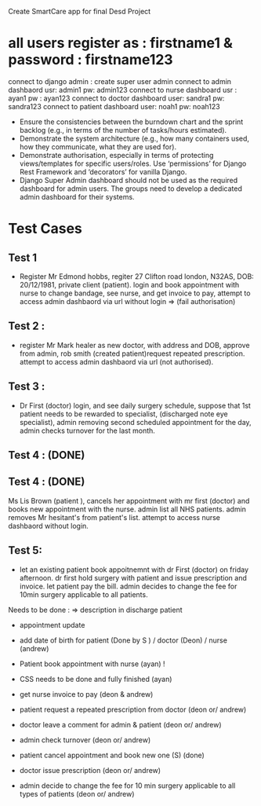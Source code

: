 Create SmartCare app for final Desd Project

# all users register as : firstname1 & password : firstname123

connect to django admin : create super user admin 
connect to admin dashbaord usr: admin1 pw: admin123
connect to nurse dashboard usr : ayan1 pw : ayan123
connect to doctor dashboard user: sandra1 pw: sandra123
connect to patient dashboard user: noah1 pw: noah123

- Ensure the consistencies between the burndown chart and the sprint backlog (e.g., in terms of the number of tasks/hours estimated).
- Demonstrate the system architecture (e.g., how many containers used, how they communicate, what they are used for).
- Demonstrate authorisation, especially in terms of protecting views/templates for specific users/roles. Use ‘permissions’ for Django Rest Framework and ‘decorators’ for vanilla Django.
- Django Super Admin dashboard should not be used as the required dashboard for admin users. The groups need to develop a dedicated admin dashboard for their systems.

# Test Cases 
## Test 1
- Register Mr Edmond hobbs, regiter 27 Clifton road london, N32AS, DOB: 20/12/1981, private client (patient). login and book appointment with nurse to change bandage, see nurse, and get invoice to pay, attempt to access admin dashbaord via url without login => (fail authorisation)

## Test 2 : 
- register Mr Mark healer as new doctor, with address and DOB, approve from admin, rob smith (created patient)request repeated prescription. attempt to access admin dashbaord via url (not authorised).

## Test 3 : 
- Dr First (doctor) login, and see daily surgery schedule, suppose that 1st patient needs to be rewarded to specialist, (discharged note eye specialist), admin removing second scheduled appointment for the day, admin checks turnover for the last month.

## Test 4 : (DONE)
## Test 4 : (DONE)
Ms Lis Brown (patient ), cancels her appointment with mr first (doctor) and books new appointment with the nurse. admin list all NHS patients. admin removes Mr hesitant's from patient's list. attempt to access nurse dashbaord without login. 

## Test 5:
- let an existing patient book appoitnemnt with dr First (doctor) on friday afternoon. dr first hold surgery with patient and issue prescription and invoice. let patient pay the bill. admin decides to change the fee for 10min surgery applicable to all patients.


Needs to be done : 
=> description in discharge patient 
* appointment update 

* add date of birth for patient (Done by S ) / doctor (Deon) / nurse (andrew)
* Patient book appointment with nurse  (ayan) !
* CSS needs to be done and fully finished (ayan)
* get nurse invoice to pay (deon & andrew)
* patient request a repeated prescription from doctor (deon or/ andrew)
* doctor leave a comment for admin & patient (deon or/ andrew)
* admin check turnover (deon or/ andrew)
* patient cancel appointment and book new one (S) (done)
* doctor issue prescription (deon or/ andrew)
* admin decide to change the fee for 10 min surgery applicable to all types of patients  (deon or/ andrew)



